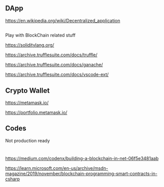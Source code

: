 ## DApp

https://en.wikipedia.org/wiki/Decentralized_application

## 

Play with BlockChain related stuff

https://soliditylang.org/

https://archive.trufflesuite.com/docs/truffle/

https://archive.trufflesuite.com/docs/ganache/

https://archive.trufflesuite.com/docs/vscode-ext/

## Crypto Wallet

https://metamask.io/

https://portfolio.metamask.io/

## Codes

Not production ready

#
https://medium.com/codenx/building-a-blockchain-in-net-06f5e3481aab

https://learn.microsoft.com/en-us/archive/msdn-magazine/2019/november/blockchain-programming-smart-contracts-in-csharp
